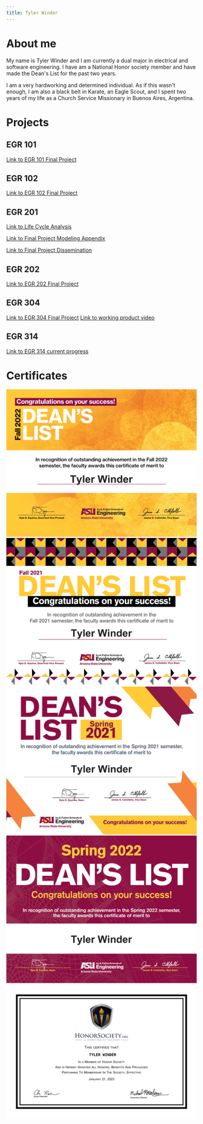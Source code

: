 ```yaml
---
title: Tyler Winder
---
```


# About me

My name is Tyler Winder and I am currently a dual major in electrical and software engineering. I have am a National Honor society member and have made the Dean's List for the past two years.

I am a very hardworking and determined individual. As if this wasn't enough, I am also a black belt in Karate, an Eagle Scout, and I spent two years of my life as a Church Service Missionary in Buenos Aires, Argentina.
# Projects
## EGR 101
[Link to EGR 101 Final Project](/EGR101.md)
## EGR 102
[Link to EGR 102 Final Project](/EGR102.md)
## EGR 201
[Link to Life Cycle Analysis](/Life_Cycle_Analysis.md)

[Link to Final Project Modeling Appendix](/Final_Project_Modeling_Appendix.md)

[Link to Final Project Dissemination](/final_Project_Dissemination.md)

## EGR 202
[Link to EGR 202 Final Project](/EGR202.md)
## EGR 304
[Link to EGR 304 Final Project](EGR_304_Final_Project.md)
[Link to working product video](https://youtu.be/ogYLJQNt4fU)
## EGR 314
[Link to EGR 314 current progress](https://team-302.github.io/)
# Certificates
![](Dean_List_for_Fall(1).png)
![](Dean_List_for_Fall(2).png)
![](Dean_List_for_Spring(1).png)
![](Dean_List_for_Spring.png)
![](HonorSociety.org_Certificate_(1).png)
